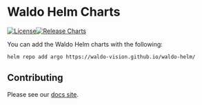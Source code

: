 # Waldo Helm Charts
[![License](https://img.shields.io/github/license/waldo-vision/waldo-helm )](https://www.mozilla.org/en-US/MPL/2.0/)[![Release Charts](https://github.com/waldo-vision/waldo-helm/actions/workflows/release.yml/badge.svg)](https://github.com/waldo-vision/waldo-helm/actions/workflows/release.yml)

You can add the Waldo Helm charts with the following:

```
helm repo add argo https://waldo-vision.github.io/waldo-helm/
```

## Contributing

Please see our [docs site](https://docs.waldo.vision).